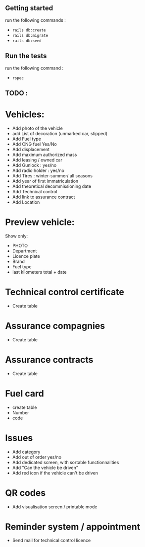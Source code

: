 ## Getting started

run the following commands :

- `rails db:create`
- `rails db:migrate`
- `rails db:seed`

## Run the tests

run the following command :

- `rspec`

## TODO :

# Vehicles:

- Add photo of the vehicle
- add List of decoration (unmarked car, stipped)
- Add Fuel type
- Add CNG fuel Yes/No
- Add displacement
- Add maximum authorized mass
- Add leasing / owned car
- Add Gunlock : yes/no
- Add radio holder : yes/no
- Add Tires : winter-summer/ all seasons
- Add year of first immatriculation
- Add theoretical decommissioning date
- Add Technical control
- Add link to assurance contract
- Add Location

# Preview vehicle:

Show only:

- PHOTO
- Department
- Licence plate
- Brand
- Fuel type
- last kilometers total + date

# Technical control certificate

- Create table

# Assurance compagnies

- Create table

# Assurance contracts

- Create table

# Fuel card

- create table
- Number
- code

# Issues

- Add category
- Add out of order yes/no
- Add dedicated screen, with sortable functionnalities
- Add "Can the vehicle be driven"
- Add red icon if the vehicle can't be driven

# QR codes

- Add visualisation screen / printable mode

# Reminder system / appointment

- Send mail for technical control licence
